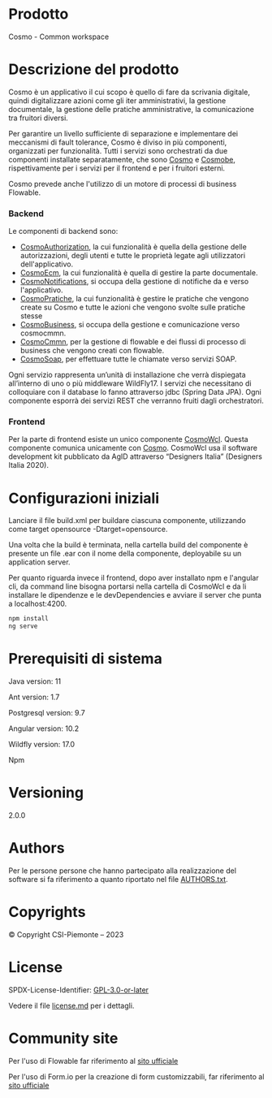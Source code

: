 # Prodotto
Cosmo - Common workspace

# Descrizione del prodotto

Cosmo è un applicativo il cui scopo è quello di fare da scrivania digitale, quindi digitalizzare azioni come gli iter amministrativi, la gestione documentale, la gestione delle pratiche amministrative, la comunicazione tra fruitori diversi.

Per garantire un livello sufficiente di separazione e implementare dei meccanismi di fault tolerance, Cosmo è diviso in più componenti, organizzati per funzionalità. Tutti i servizi sono orchestrati da due componenti installate separatamente, che sono [Cosmo](/cosmo) e [Cosmobe](/cosmobe), rispettivamente per i servizi per il frontend e per i fruitori esterni.

Cosmo prevede anche l'utilizzo di un motore di processi di business Flowable.

### Backend
Le componenti di backend sono:

 - [CosmoAuthorization](/cosmoauthorization), la cui funzionalità è quella della gestione delle autorizzazioni, degli utenti e tutte le proprietà legate agli utilizzatori dell'applicativo.
 - [CosmoEcm](/cosmoecm), la cui funzionalità è quella di gestire la parte documentale.
 - [CosmoNotifications](/cosmonotifications), si occupa della gestione di notifiche da e verso l'applicativo.
 - [CosmoPratiche](/cosmopratiche), la cui funzionalità è gestire le pratiche che vengono create su Cosmo e tutte le azioni che vengono svolte sulle pratiche stesse
 - [CosmoBusiness](/cosmobusiness), si occupa della gestione e comunicazione verso cosmocmmn.
 - [CosmoCmmn](/cosmocmmn), per la gestione di flowable e dei flussi di processo di business che vengono creati con flowable.
 - [CosmoSoap](/cosmosoap), per effettuare tutte le chiamate verso servizi SOAP.

Ogni servizio rappresenta un’unità di installazione che verrà dispiegata all’interno di uno o più middleware WildFly17. I servizi che necessitano di colloquiare con il database lo fanno attraverso jdbc (Spring Data JPA).
Ogni componente esporrà dei servizi REST che verranno fruiti dagli orchestratori.

### Frontend
Per la parte di frontend esiste un unico componente [CosmoWcl](/cosmowcl). Questa componente comunica unicamente con [Cosmo](/cosmo). CosmoWcl usa il software development kit pubblicato da AgID attraverso “Designers Italia” (Designers Italia 2020).

# Configurazioni iniziali
Lanciare il file build.xml per buildare ciascuna componente, utilizzando come target opensource -Dtarget=opensource.

Una volta che la build è terminata, nella cartella build del componente è presente un file .ear con il nome della componente, deployabile su un application server.

Per quanto riguarda invece il frontend, dopo aver installato npm e l'angular cli, da command line bisogna portarsi nella cartella di CosmoWcl e da li installare le dipendenze e le devDependencies e avviare il server che punta a localhost:4200.

```sh
npm install 
ng serve
```

# Prerequisiti di sistema
Java version: 11

Ant version: 1.7

Postgresql version: 9.7

Angular version: 10.2

Wildfly version: 17.0

Npm

# Versioning
2.0.0

# Authors
Per le persone persone che hanno partecipato alla realizzazione del software si fa riferimento a quanto riportato nel file [AUTHORS.txt](/AUTHORS.txt).

# Copyrights
© Copyright CSI-Piemonte – 2023

# License
SPDX-License-Identifier: [GPL-3.0-or-later](https://spdx.org/licenses/GPL-3.0-or-later.html)

Vedere il file [license.md](/license.md) per i dettagli.

# Community site
Per l'uso di Flowable far riferimento al [sito ufficiale](https://www.flowable.com/open-source/docs/)

Per l'uso di Form.io per la creazione di form customizzabili, far riferimento al [sito ufficiale](https://form.io/open-source)